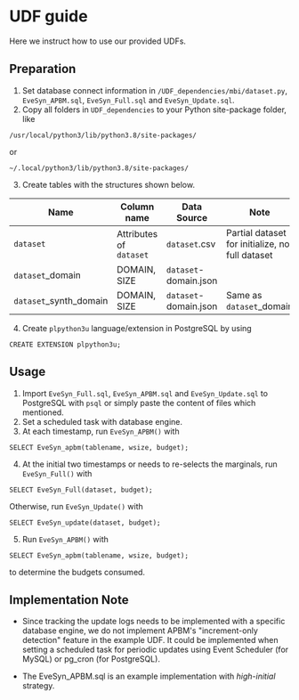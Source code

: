 # UDF guide
Here we instruct how to use our provided UDFs.
## Preparation
1. Set database connect information in ```/UDF_dependencies/mbi/dataset.py```, ```EveSyn_APBM.sql```, ```EveSyn_Full.sql``` and  ```EveSyn_Update.sql```.
2. Copy all folders in  ```UDF_dependencies``` to your Python site-package folder, like
```
/usr/local/python3/lib/python3.8/site-packages/
```
or
```
~/.local/python3/lib/python3.8/site-packages/
```

3. Create tables with the structures shown below.

|Name|Column name|Data Source|Note
|----|----|----|----|
|```dataset```|Attributes of ```dataset```|```dataset```.csv| Partial dataset for initialize, not full dataset
|```dataset```_domain|DOMAIN, SIZE|```dataset```-domain.json|
|```dataset```_synth_domain|DOMAIN, SIZE|```dataset```-domain.json|Same as ```dataset```_domain

4. Create ```plpython3u``` language/extension in PostgreSQL by using
```
CREATE EXTENSION plpython3u;
```
## Usage
1. Import ```EveSyn_Full.sql```, ```EveSyn_APBM.sql``` and ```EveSyn_Update.sql``` to PostgreSQL with ```psql``` or simply paste the content of files which mentioned.
2. Set a scheduled task with database engine.
3. At each timestamp, run ```EveSyn_APBM()``` with 
```
SELECT EveSyn_apbm(tablename, wsize, budget);
```
4. At the initial two timestamps or needs to re-selects the marginals, run ```EveSyn_Full()``` with
```
SELECT EveSyn_Full(dataset, budget);
```
Otherwise, run ```EveSyn_Update()``` with
```
SELECT EveSyn_update(dataset, budget);
```
5. Run ```EveSyn_APBM()``` with 
```
SELECT EveSyn_apbm(tablename, wsize, budget);
```
to determine the budgets consumed.

## Implementation Note
 - Since tracking the update logs needs to be implemented with a specific database engine, we do not implement APBM's "increment-only detection" feature in the example UDF. It could be implemented when setting a scheduled task for periodic updates using Event Scheduler (for MySQL) or pg_cron (for PostgreSQL).

 - The EveSyn_APBM.sql is an example implementation with _high-initial_ strategy.
